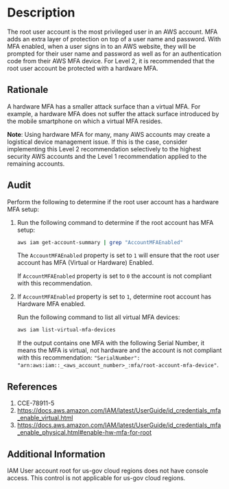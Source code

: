 # Description

The root user account is the most privileged user in an AWS account. MFA adds an extra layer of protection on top of a user name and password. With MFA enabled, when a user signs in to an AWS website, they will be prompted for their user name and password as well as for an authentication code from their AWS MFA device. For Level 2, it is recommended that the root user account be protected with a hardware MFA.

## Rationale

A hardware MFA has a smaller attack surface than a virtual MFA. For example, a hardware MFA does not suffer the attack surface introduced by the mobile smartphone on which a virtual MFA resides.

**Note**: Using hardware MFA for many, many AWS accounts may create a logistical device management issue. If this is the case, consider implementing this Level 2 recommendation selectively to the highest security AWS accounts and the Level 1 recommendation applied to the remaining accounts.

## Audit

Perform the following to determine if the root user account has a hardware MFA setup:

1. Run the following command to determine if the root account has MFA setup:

    ```sh
    aws iam get-account-summary | grep "AccountMFAEnabled"
    ```

    The `AccountMFAEnabled` property is set to `1` will ensure that the root user account has MFA (Virtual or Hardware) Enabled.
    
    If `AccountMFAEnabled` property is set to `0` the account is not compliant with this recommendation.

2. If `AccountMFAEnabled` property is set to `1`, determine root account has Hardware MFA enabled.

    Run the following command to list all virtual MFA devices:

    ```sh
    aws iam list-virtual-mfa-devices
    ```

    If the output contains one MFA with the following Serial Number, it means the MFA is virtual, not hardware and the account is not compliant with this recommendation: `"SerialNumber": "arn:aws:iam::_<aws_account_number>_:mfa/root-account-mfa-device"`.

## References

1. CCE-78911-5
2. <https://docs.aws.amazon.com/IAM/latest/UserGuide/id_credentials_mfa_enable_virtual.html>
3. <https://docs.aws.amazon.com/IAM/latest/UserGuide/id_credentials_mfa_enable_physical.html#enable-hw-mfa-for-root>

## Additional Information

IAM User account root for us-gov cloud regions does not have console access. This control is not applicable for us-gov cloud regions.

